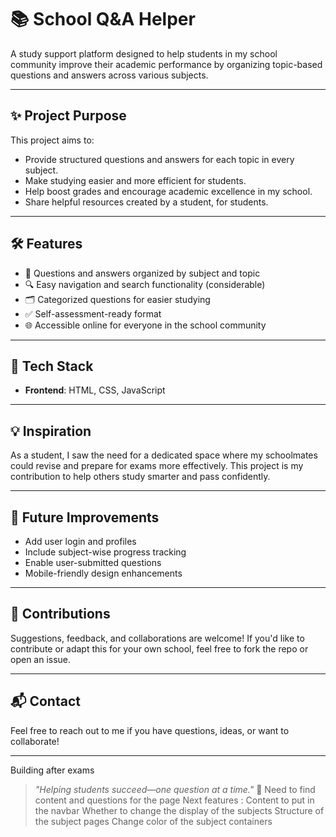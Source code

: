 

# 📚 School Q&A Helper

A study support platform designed to help students in my school community improve their academic performance by organizing topic-based questions and answers across various subjects.

---
## ✨ Project Purpose

This project aims to:
- Provide structured questions and answers for each topic in every subject.
- Make studying easier and more efficient for students.
- Help boost grades and encourage academic excellence in my school.
- Share helpful resources created by a student, for students.

---

## 🛠️ Features

- 📖 Questions and answers organized by subject and topic
- 🔍 Easy navigation and search functionality (considerable)
- 🗂️ Categorized questions for easier studying
- ✅ Self-assessment-ready format
- 🌐 Accessible online for everyone in the school community

---

## 🚀 Tech Stack

- **Frontend**: HTML, CSS, JavaScript
<!-- - **Backend**: PHP
- **Database**: MySQL
- **Hosting**: (Add your hosting or GitHub Pages if applicable) -->

---

## 💡 Inspiration

As a student, I saw the need for a dedicated space where my schoolmates could revise and prepare for exams more effectively. This project is my contribution to help others study smarter and pass confidently.

---

## 📌 Future Improvements

- Add user login and profiles
- Include subject-wise progress tracking
- Enable user-submitted questions
- Mobile-friendly design enhancements

---

## 🤝 Contributions

Suggestions, feedback, and collaborations are welcome! If you'd like to contribute or adapt this for your own school, feel free to fork the repo or open an issue.

---

## 📬 Contact

Feel free to reach out to me if you have questions, ideas, or want to collaborate!

---
Building after exams 

> _"Helping students succeed—one question at a time."_ 💙
Need to find content and questions for the page
Next features :
Content to put in the navbar
Whether to change the display of the subjects
Structure of the subject pages
Change color of the subject containers
